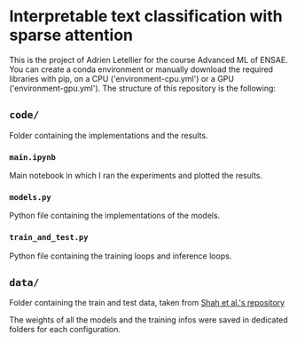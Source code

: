 # Interpretable text classification with sparse attention

This is the project of Adrien Letellier for the course Advanced ML of ENSAE.
You can create a conda environment or manually download the required libraries with pip, on a CPU ('environment-cpu.yml') or a GPU ('environment-gpu.yml').
The structure of this repository is the following:

## `code/`
Folder containing the implementations and the results.

### `main.ipynb`
Main notebook in which I ran the experiments and plotted the results.

### `models.py`
Python file containing the implementations of the models.

### `train_and_test.py`
Python file containing the training loops and inference loops.

## `data/`
Folder containing the train and test data, taken from [Shah et al.'s repository](https://github.com/gtfintechlab/fomc-hawkish-dovish)

The weights of all the models and the training infos were saved in dedicated folders for each configuration.
